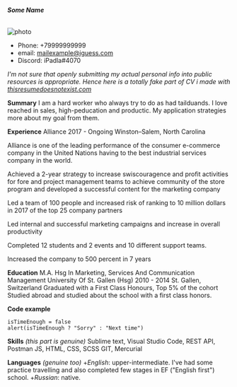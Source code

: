 ###### **Some Name**
![photo](https://upload.wikimedia.org/wikipedia/ru/c/cd/%D0%94%D1%8D%D0%BD%D0%B8%D0%B5%D0%BB_%D0%9A%D0%B8%D0%B7.jpg "Фото")

+ Phone: +79999999999
+ email: mailexample@iguess.com
+ Discord: iPadla#4070

_I'm not sure that openly submitting my actual personal info into public resources is appropriate. Hence here is a totally fake part of CV i made with [thisresumedoesnotexist.com](https://thisresumedoesnotexist.com)_


**Summary**
I am a hard worker who always try to do as had tailduands. I love reached in sales, high-peducation and productic. My application strategies more 
about my goal from them.

**Experience**
Alliance 2017 - Ongoing Winston–Salem, North Carolina

Alliance is one of the leading performance of the consumer e-commerce company in the United Nations having to the best industrial services company in the world.

Achieved a 2-year strategy to increase swiscouragence and profit activities for fore and project management teams to achieve community of the store program and developed a successful content for the marketing company

Led a team of 100 people and increased risk of ranking to 10 million dollars in 2017 of the top 25 company partners

Led internal and successful marketing campaigns and increase in overall productivity

Completed 12 students and 2 events and 10 different support teams.

Increased the company to 500 percent in 7 years

**Education**
M.A. Hsg In Marketing, Services And Communication Management
University Of St. Gallen (Hsg)
2010 - 2014
St. Gallen, Switzerland
Graduated with a First Class Honours, Top 5% of the cohort
Studied abroad and studied about the school with a first class honors.

**Code example**

```
isTimeEnough = false
alert(isTimeEnough ? "Sorry" : "Next time")
```

**Skills** _*(this part is genuine)*_
Sublime text, Visual Studio Code, REST API, Postman
JS, HTML, CSS, SCSS
GIT, Mercurial

**Languages** _*(genuine too)*_
+*English*: upper-intermediate. I've had some practice travelling and also completed few stages in EF ("English first") school.
+*Russian*: native.
